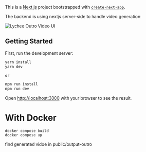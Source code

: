 This is a [Next.js](https://nextjs.org/) project bootstrapped with [`create-next-app`](https://github.com/vercel/next.js/tree/canary/packages/create-next-app).

The backend is using nextjs server-side to handle video generation:

![Lychee Outro Video UI](https://firebasestorage.googleapis.com/v0/b/adansi.appspot.com/o/documents%2FScreenshot%202023-12-29%20at%204.22.17%20PM.png)


## Getting Started

First, run the development server:

```bash
yarn install
yarn dev

or

npm run install
npm run dev

```

Open [http://localhost:3000](http://localhost:3000) with your browser to see the result.


# With Docker

```shell
docker compose build
docker compose up
```



find generated vidoe in public/output-outro


